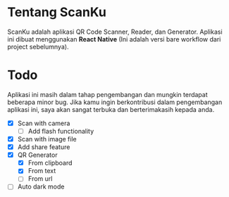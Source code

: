 # Tentang ScanKu

ScanKu adalah aplikasi QR Code Scanner, Reader, dan Generator. Aplikasi ini dibuat menggunakan **React Native** (Ini adalah versi bare workflow dari project sebelumnya).

# Todo
Aplikasi ini masih dalam tahap pengembangan dan mungkin terdapat beberapa minor bug. Jika kamu ingin berkontribusi dalam pengembangan aplikasi ini, saya akan sangat terbuka dan berterimakasih kepada anda.

 - [x] Scan with camera
	 - [ ] Add flash functionality
 - [x] Scan with image file
 - [x] Add share feature
 - [x] QR Generator
	 - [x] From clipboard
	 - [x] From text
	 - [ ] From url
 - [ ] Auto dark mode
